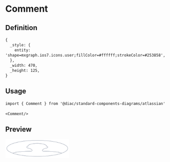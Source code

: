 # Comment

## Definition

```
{
  _style: { 
    entity: 'shape=mxgraph.ios7.icons.user;fillColor=#ffffff;strokeColor=#253858',
  },
  _width: 470,
  _height: 125,
}
```

## Usage

```
import { Comment } from '@diac/standard-components-diagrams/atlassian'

<Comment/>
```

## Preview

<img src="./comment.png" width="200"/>
